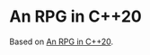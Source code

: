 # An RPG in C++20

Based on [An RPG in C++20](https://www.youtube.com/playlist?list=PLs3KjaCtOwSZ-74ryhrQQkqr8kZW50_mZ).
